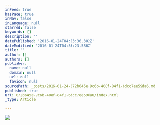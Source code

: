 ```yaml
---
inFeed: true
hasPage: true
inNav: false
inLanguage: null
starred: false
keywords: []
description: ''
datePublished: '2016-01-24T04:53:36.302Z'
dateModified: '2016-01-24T04:53:23.586Z'
title: ''
author: []
authors: []
publisher:
  name: null
  domain: null
  url: null
  favicon: null
sourcePath: _posts/2016-01-24-072b645e-9c6b-408f-84f1-6dcc7ee59da6.md
published: true
url: 072b645e-9c6b-408f-84f1-6dcc7ee59da6/index.html
_type: Article

---
```

![](https://the-grid-user-content.s3-us-west-2.amazonaws.com/ece56f4f-f4fe-4dae-a2dc-b6d6ed8ea336.jpg)